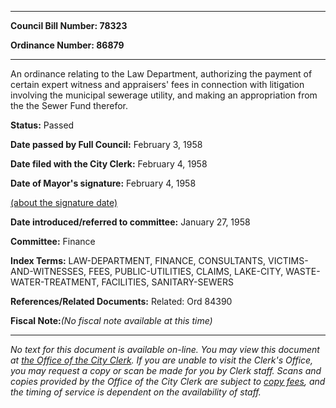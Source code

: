 

********

**Council Bill Number: 78323**
   
**Ordinance Number: 86879**
********

 An ordinance relating to the Law Department, authorizing the payment of certain expert witness and appraisers' fees in connection with litigation involving the municipal sewerage utility, and making an appropriation from the the Sewer Fund therefor.

**Status:** Passed
   
**Date passed by Full Council:** February 3, 1958
   
**Date filed with the City Clerk:** February 4, 1958
   
**Date of Mayor's signature:** February 4, 1958
   
[(about the signature date)](/~public/approvaldate.htm)
   
   
   
**Date introduced/referred to committee:** January 27, 1958
   
**Committee:** Finance
   
   
**Index Terms:** LAW-DEPARTMENT, FINANCE, CONSULTANTS, VICTIMS-AND-WITNESSES, FEES, PUBLIC-UTILITIES, CLAIMS, LAKE-CITY, WASTE-WATER-TREATMENT, FACILITIES, SANITARY-SEWERS

**References/Related Documents:** Related: Ord 84390

**Fiscal Note:**_(No fiscal note available at this time)_
********

_No text for this document is available on-line. You may view this document at [the Office of the City Clerk](http://www.seattle.gov/leg/clerk/contactUs.htm). If you are unable to visit the Clerk's Office, you may request a copy or scan be made for you by Clerk staff. Scans and copies provided by the Office of the City Clerk are subject to [copy fees](http://clerk.seattle.gov/~public/clerkfees.htm), and the timing of service is dependent on the availability of staff._

